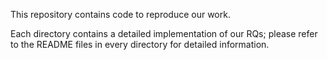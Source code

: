 This repository contains code to reproduce our work.

Each directory contains a detailed implementation of our RQs; please refer to the README files in every directory for detailed information.
